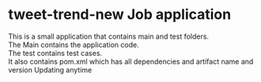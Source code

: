 # tweet-trend-new Job application

This is a small application that contains main and test folders.  
The Main contains the application code.  
The test contains test cases.  
It also contains pom.xml which has all dependencies and artifact name and version
Updating anytime

